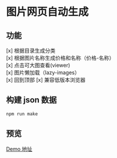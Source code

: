 # 图片网页自动生成

## 功能

[x] 根据目录生成分类  
[x] 根据图片名称生成价格和名称（价格-名称）  
[x] 点击可大图查看(viewer)  
[x] 图片懒加载（lazy-images）  
[x] 回到顶部
[x] 兼容低版本浏览器

## 构建 json 数据

```js
npm run make
```

## 预览

[Demo 地址](http://zhangningle.gitee.io/imgs_show/)
